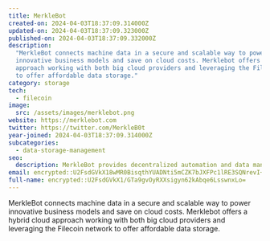 ```yaml
---
title: MerkleBot
created-on: 2024-04-03T18:37:09.314000Z
updated-on: 2024-04-03T18:37:09.323000Z
published-on: 2024-04-03T18:37:09.332000Z
description:
  "MerkleBot connects machine data in a secure and scalable way to power
  innovative business models and save on cloud costs. Merklebot offers hybrid cloud
  approach working with both big cloud providers and leveraging the Filecoin network
  to offer affordable data storage."
category: storage
tech:
  - filecoin
image:
  src: /assets/images/merklebot.png
website: https://merklebot.com
twitter: https://twitter.com/MerkleB0t
year-joined: 2024-04-03T18:37:09.314000Z
subcategories:
  - data-storage-management
seo:
  description: MerkleBot provides decentralized automation and data management solutions.
email: encrypted::U2FsdGVkX18wMR0BisqthYUADNti5mCZK7bJXFPc1lRE3SQNrevI+FOo5tPiU/Bi
full-name: encrypted::U2FsdGVkX1/GTa9gvOyRXXsigyn62kAbqe6LsswnxLo=
---
```


MerkleBot connects machine data in a secure and scalable way to power innovative business models and save on cloud costs. Merklebot offers a hybrid cloud approach working with both big cloud providers and leveraging the Filecoin network to offer affordable data storage.
